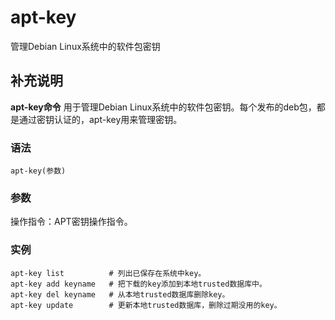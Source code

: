#  apt-key

管理Debian Linux系统中的软件包密钥

##  补充说明

**apt-key命令** 用于管理Debian Linux系统中的软件包密钥。每个发布的deb包，都是通过密钥认证的，apt-key用来管理密钥。

###  语法

    
    
    apt-key(参数)
    

###  参数

操作指令：APT密钥操作指令。

###  实例

    
    
    apt-key list          # 列出已保存在系统中key。
    apt-key add keyname   # 把下载的key添加到本地trusted数据库中。
    apt-key del keyname   # 从本地trusted数据库删除key。
    apt-key update        # 更新本地trusted数据库，删除过期没用的key。
    

